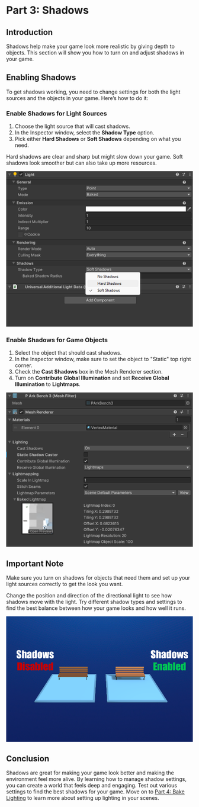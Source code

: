 # Part 3: Shadows

## Introduction

Shadows help make your game look more realistic by giving depth to objects. This section will show you how to turn on and adjust shadows in your game.

## Enabling Shadows

To get shadows working, you need to change settings for both the light sources and the objects in your game. Here’s how to do it:

### Enable Shadows for Light Sources

1. Choose the light source that will cast shadows.
2. In the Inspector window, select the **Shadow Type** option.
3. Pick either **Hard Shadows** or **Soft Shadows** depending on what you need.

<Note type="warning">
Hard shadows are clear and sharp but might slow down your game. Soft shadows look smoother but can also take up more resources.
</Note>

![Shadow Types](/assets/learn/guides/studio/Lectures/shadow-types.png)

### Enable Shadows for Game Objects

1. Select the object that should cast shadows.
2. In the Inspector window, make sure to set the object to "Static" top right corner.
3. Check the **Cast Shadows** box in the Mesh Renderer section.
4. Turn on **Contribute Global Illumination** and set **Receive Global Illumination** to **Lightmaps**.

![Cast Shadows](/assets/learn/guides/studio/Lectures/cast-shadows.png)

## Important Note

Make sure you turn on shadows for objects that need them and set up your light sources correctly to get the look you want.

Change the position and direction of the directional light to see how shadows move with the light. Try different shadow types and settings to find the best balance between how your game looks and how well it runs.

![Shadow Example](/assets/learn/guides/studio/Lectures/shadow-examples.png)

## Conclusion

Shadows are great for making your game look better and making the environment feel more alive. By learning how to manage shadow settings, you can create a world that feels deep and engaging. Test out various settings to find the best shadows for your game. Move on to [Part 4: Bake Lighting](https://create.highrise.game/learn/studio/create/beginner-guide/lecture-ten/lecture-ten-part-four) to learn more about setting up lighting in your scenes.